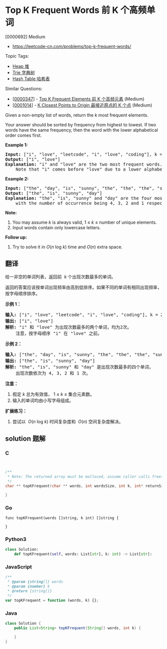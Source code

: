 # Top K Frequent Words 前 K 个高频单词

[0000692] Medium

- https://leetcode-cn.com/problems/top-k-frequent-words/

Topic Tags:

- [Heap 堆](https://leetcode-cn.com/tag/heap/)
- [Trie 字典树](https://leetcode-cn.com/tag/trie/)
- [Hash Table 哈希表](https://leetcode-cn.com/tag/hash-table/)

Similar Questions:

- [[0000347](https://leetcode-cn.com/problems/top-k-frequent-elements/)] - [Top K Frequent Elements 前 K 个高频元素](./0000347.top-k-frequent-elements.md) (Medium)
- [[0001014](https://leetcode-cn.com/problems/k-closest-points-to-origin/)] - [K Closest Points to Origin 最接近原点的 K 个点](./0001014.k-closest-points-to-origin.md) (Medium)

Given a non-empty list of words, return the _k_ most frequent elements.

Your answer should be sorted by frequency from highest to lowest. If two words have the same frequency, then the word with the lower alphabetical order comes first.

**Example 1:**

<pre><b>Input:</b> ["i", "love", "leetcode", "i", "love", "coding"], k = 2
<b>Output:</b> ["i", "love"]
<b>Explanation:</b> "i" and "love" are the two most frequent words.
    Note that "i" comes before "love" due to a lower alphabetical order.
</pre>

**Example 2:**

<pre><b>Input:</b> ["the", "day", "is", "sunny", "the", "the", "the", "sunny", "is", "is"], k = 4
<b>Output:</b> ["the", "is", "sunny", "day"]
<b>Explanation:</b> "the", "is", "sunny" and "day" are the four most frequent words,
    with the number of occurrence being 4, 3, 2 and 1 respectively.
</pre>

**Note:**

1.  You may assume _k_ is always valid, 1 ≤ _k_ ≤ number of unique elements.
2.  Input words contain only lowercase letters.

**Follow up:**

1.  Try to solve it in _O_(_n_ log _k_) time and _O_(_n_) extra space.

## 翻译

给一非空的单词列表，返回前  *k* 个出现次数最多的单词。

返回的答案应该按单词出现频率由高到低排序。如果不同的单词有相同出现频率，按字母顺序排序。

**示例 1：**

<pre><strong>输入:</strong> ["i", "love", "leetcode", "i", "love", "coding"], k = 2
<strong>输出:</strong> ["i", "love"]
<strong>解析:</strong> "i" 和 "love" 为出现次数最多的两个单词，均为2次。
    注意，按字母顺序 "i" 在 "love" 之前。
</pre>

**示例 2：**

<pre><strong>输入:</strong> ["the", "day", "is", "sunny", "the", "the", "the", "sunny", "is", "is"], k = 4
<strong>输出:</strong> ["the", "is", "sunny", "day"]
<strong>解析:</strong> "the", "is", "sunny" 和 "day" 是出现次数最多的四个单词，
    出现次数依次为 4, 3, 2 和 1 次。
</pre>

**注意：**

1.  假定 _k_ 总为有效值， 1 ≤ _k_ ≤ 集合元素数。
2.  输入的单词均由小写字母组成。

**扩展练习：**

1.  尝试以  *O*(_n_ log _k_) 时间复杂度和  *O*(_n_) 空间复杂度解决。

## solution 题解

### C

```c


/**
 * Note: The returned array must be malloced, assume caller calls free().
 */
char ** topKFrequent(char ** words, int wordsSize, int k, int* returnSize){

}


```

### Go

```golang
func topKFrequent(words []string, k int) []string {

}
```

### Python3

```python
class Solution:
    def topKFrequent(self, words: List[str], k: int) -> List[str]:

```

### JavaScript

```javascript
/**
 * @param {string[]} words
 * @param {number} k
 * @return {string[]}
 */
var topKFrequent = function (words, k) {};
```

### Java

```java
class Solution {
    public List<String> topKFrequent(String[] words, int k) {

    }
}
```
